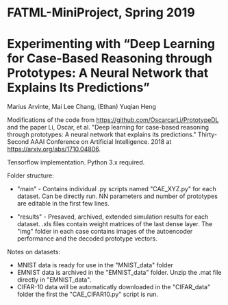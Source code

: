 # FATML-MiniProject, Spring 2019

# Experimenting with “Deep Learning for Case-Based Reasoning through Prototypes: A Neural Network that Explains Its Predictions”
Marius Arvinte, Mai Lee Chang, (Ethan) Yuqian Heng

Modifications of the code from https://github.com/OscarcarLi/PrototypeDL and the paper Li, Oscar, et al. "Deep learning for case-based reasoning through prototypes: A neural network that explains its predictions." Thirty-Second AAAI Conference on Artificial Intelligence. 2018 at https://arxiv.org/abs/1710.04806.

Tensorflow implementation. Python 3.x required.

Folder structure:
- "main" - Contains individual .py scripts named "CAE_XYZ.py" for each dataset. Can be directly run. NN parameters and number of prototypes are editable in the first few lines.

- "results" - Presaved, archived, extended simulation results for each dataset. .xls files contain weight matrices of the last dense layer. The "img" folder in each case contains images of the autoencoder performance and the decoded prototype vectors.

Notes on datasets:
- MNIST data is ready for use in the "MNIST_data" folder
- EMNIST data is archived in the "EMNIST_data" folder. Unzip the .mat file directly in "EMNIST_data".
- CIFAR-10 data will be automaticatly downloaded in the "CIFAR_data" folder the first the "CAE_CIFAR10.py" script is run.
